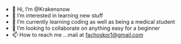 - 👋 Hi, I’m @Krakensnow
- 👀 I’m interested in learning new stuff
- 🌱 I’m currently learning coding as well as being a medical student 
- 💞️ I’m looking to collaborate on anything easy for a beginner
- 📫 How to reach me ...mail at fachoskor1@gmail.com

<!---
Krakensnow/Krakensnow is a ✨ special ✨ repository because its `README.md` (this file) appears on your GitHub profile.
You can click the Preview link to take a look at your changes.
--->
